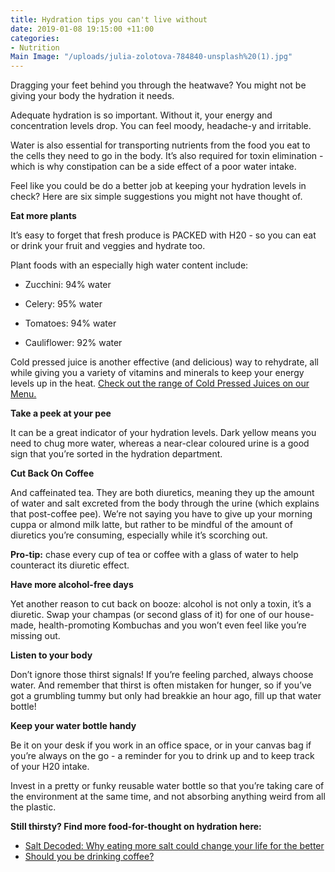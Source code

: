 ```yaml
---
title: Hydration tips you can't live without
date: 2019-01-08 19:15:00 +11:00
categories:
- Nutrition
Main Image: "/uploads/julia-zolotova-784840-unsplash%20(1).jpg"
---
```


Dragging your feet behind you through the heatwave? You might not be giving your body the hydration it needs.

Adequate hydration is so important. Without it, your energy and concentration levels drop. You can feel moody, headache-y and irritable.

Water is also essential for transporting nutrients from the food you eat to the cells they need to go in the body. It’s also required for toxin elimination - which is why constipation can be a side effect of a poor water intake.

Feel like you could be do a better job at keeping your hydration levels in check? Here are six simple suggestions you might not have thought of.

**Eat more plants**

It’s easy to forget that fresh produce is PACKED with H20 - so you can eat or drink your fruit and veggies and hydrate too.

Plant foods with an especially high water content include:

* Zucchini: 94% water

* Celery: 95% water

* Tomatoes: 94% water

* Cauliflower: 92% water

Cold pressed juice is another effective (and delicious) way to rehydrate, all while giving you a variety of vitamins and minerals to keep your energy levels up in the heat. [Check out the range of Cold Pressed Juices on our Menu.](https://www.soulara.com.au/)

**Take a peek at your pee**

It can be a great indicator of your hydration levels. Dark yellow means you need to chug more water, whereas a near-clear coloured urine is a good sign that you’re sorted in the hydration department.

**Cut Back On Coffee**

And caffeinated tea. They are both diuretics, meaning they up the amount of water and salt excreted from the body through the urine (which explains that post-coffee pee). We’re not saying you have to give up your morning cuppa or almond milk latte, but rather to be mindful of the amount of diuretics you’re consuming, especially while it’s scorching out.

**Pro-tip:** chase every cup of tea or coffee with a glass of water to help counteract its diuretic effect.

**Have more alcohol-free days**

Yet another reason to cut back on booze: alcohol is not only a toxin, it’s a diuretic. Swap your champas (or second glass of it) for one of our house-made, health-promoting Kombuchas and you won’t even feel like you’re missing out.

**Listen to your body**

Don’t ignore those thirst signals! If you’re feeling parched, always choose water. And remember that thirst is often mistaken for hunger, so if you’ve got a grumbling tummy but only had breakkie an hour ago, fill up that water bottle!

**Keep your water bottle handy**

Be it on your desk if you work in an office space, or in your canvas bag if you’re always on the go - a reminder for you to drink up and to keep track of your H20 intake.

Invest in a pretty or funky reusable water bottle so that you’re taking care of the environment at the same time, and not absorbing anything weird from all the plastic.

**Still thirsty? Find more food-for-thought on hydration here:**
* [Salt Decoded: Why eating more salt could change your life for the better](https://blog.soulara.com.au/blog/why-eating-more-salt-could-change-your-life-for-the-better/)
* [Should you be drinking coffee?](https://blog.soulara.com.au/blog/should-you-be-drinking-coffee/) 
